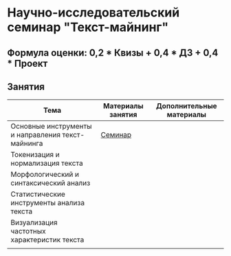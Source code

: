 # Научно-исследовательский семинар "Текст-майнинг"

## Формула оценки: 0,2 * Квизы + 0,4 * ДЗ + 0,4 * Проект

## Занятия

| Тема                                              | Материалы занятия | Дополнительные материалы |
|---------------------------------------------------|-------------------|--------------------------|
| Основные инструменты и направления текст-майнинга |    [Семинар](https://github.com/knapweedss/TextMining_HSE/tree/main/sem1)               |                          |
| Токенизация и нормализация текста                 |                   |                          |
| Морфологический и синтаксический анализ           |                   |                          |
| Статистические инструменты анализа текста         |                   |                          |
| Визуализация частотных характеристик текста       |                   |                          |
|                                                   |                   |                          |
